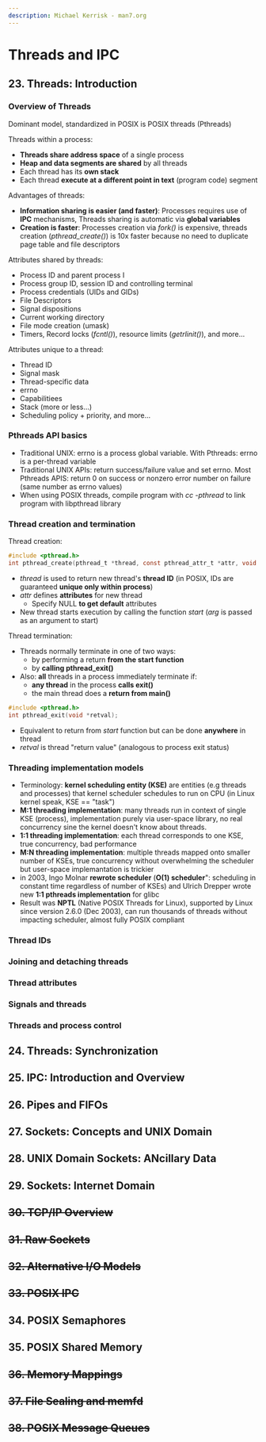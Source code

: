 ```yaml
---
description: Michael Kerrisk - man7.org
---
```


# Threads and IPC

## 23. Threads: Introduction

### Overview of Threads

Dominant model, standardized in POSIX is POSIX threads \(Pthreads\)

Threads within a process:

* **Threads share address space** of a single process
* **Heap and data segments are shared** by all threads
* Each thread has its **own stack**
* Each thread **execute at a different point in text** \(program code\) segment

Advantages of threads:

* **Information sharing is easier \(and faster\)**: Processes requires use of **IPC** mechanisms, Threads sharing is automatic via **global variables**
* **Creation is faster**: Processes creation via _fork\(\)_ is expensive, threads creation \(_pthread\_create\(\)_\) is 10x faster because no need to duplicate page table and file descriptors

Attributes shared by threads:

* Process ID and parent process I
* Process group ID, session ID and controlling terminal
* Process credentials \(UIDs and GIDs\)
* File Descriptors
* Signal dispositions
* Current working directory
* File mode creation \(umask\)
* Timers, Record locks \(_fcntl\(\)_\), resource limits \(_getrlinit\(\)_\), and more...

Attributes unique to a thread:

* Thread ID
* Signal mask
* Thread-specific data
* errno
* Capabilitiees
* Stack \(more or less...\)
* Scheduling policy + priority, and more...

### Pthreads API basics

* Traditional UNIX: errno is a process global variable. With Pthreads: errno is a per-thread variable
* Traditional UNIX APIs: return success/failure value and set errno. Most Pthreads APIS: return 0 on success or nonzero error number on failure \(same number as errno values\)
* When using POSIX threads, compile program with _cc -pthread_ to link program with libpthread library

### Thread creation and termination

Thread creation:

```c
#include <pthread.h>
int pthread_create(pthread_t *thread, const pthread_attr_t *attr, void *(*start)(void *), void *arg);
```

* _thread_ is used to return new thread's **thread ID** \(in POSIX, IDs are guaranteed **unique only within process**\)
* _attr_ defines **attributes** for new thread
  * Specify NULL **to get default** attributes
* New thread starts execution by calling the function _start_ \(_arg_ is passed as an argument to start\)

Thread termination:

* Threads normally terminate in one of two ways:
  * by performing a return **from the start function**
  * by **calling pthread\_exit\(\)**
* Also: **all** threads in a process immediately terminate if:
  * **any thread** in the process **calls exit\(\)**
  * the main thread does a **return from main\(\)**

```c
#include <pthread.h>
int pthread_exit(void *retval);
```

* Equivalent to return from _start_ function but can be done **anywhere** in thread
* _retval_ is thread "return value" \(analogous to process exit status\)

### Threading implementation models

* Terminology: **kernel scheduling entity \(KSE\)** are entities \(e.g threads and processes\) that kernel scheduler schedules to run on CPU \(in Linux kernel speak, KSE == "task"\)
* **M:1 threading implementation**: many threads run in context of single KSE \(process\), implementation purely via user-space library, no real concurrency sine the kernel doesn't know about threads.
* **1:1 threading implementation**: each thread corresponds to one KSE, true concurrency, bad performance
* **M:N threading implementation**: multiple threads mapped onto smaller number of KSEs, true concurrency without overwhelming the scheduler but user-space implemantation is trickier
* in 2003, Ingo Molnar **rewrote scheduler** \(**O\(1\) scheduler**": scheduling in constant time regardless of number of KSEs\) and Ulrich Drepper wrote new **1:1 pthreads implementation** for glibc
* Result was **NPTL** \(Native POSIX Threads for Linux\), supported by Linux since version 2.6.0 \(Dec 2003\), can run thousands of threads without impacting scheduler, almost fully POSIX compliant

### Thread IDs

### Joining and detaching threads

### Thread attributes

### Signals and threads

### Threads and process control

## 24. Threads: Synchronization

## 25. IPC: Introduction and Overview

## 26. Pipes and FIFOs

## 27. Sockets: Concepts and UNIX Domain

## 28. UNIX Domain Sockets: ANcillary Data

## 29. Sockets: Internet Domain

## ~~30. TCP/IP Overview~~

## ~~31. Raw Sockets~~

## ~~32. Alternative I/O Models~~

## ~~33. POSIX IPC~~

## 34. POSIX Semaphores

## 35. POSIX Shared Memory

## ~~36. Memory Mappings~~

## ~~37. File Sealing and memfd~~

## ~~38. POSIX Message Queues~~

